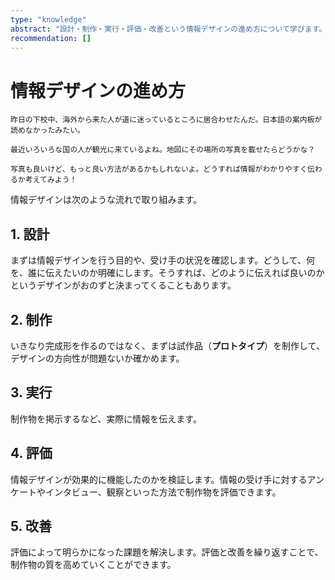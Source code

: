 ```yaml
---
type: "knowledge"
abstract: "設計・制作・実行・評価・改善という情報デザインの進め方について学びます。"
recommendation: []
---
```


# 情報デザインの進め方

```:dialog:left:student1:question
昨日の下校中、海外から来た人が道に迷っているところに居合わせたんだ。日本語の案内板が読めなかったみたい。
```

```:dialog:left:student2:question
最近いろいろな国の人が観光に来ているよね。地図にその場所の写真を載せたらどうかな？
```

```:dialog:right:teacher1:normal
写真も良いけど、もっと良い方法があるかもしれないよ。どうすれば情報がわかりやすく伝わるか考えてみよう！
```

情報デザインは次のような流れで取り組みます。

## 1. 設計

まずは情報デザインを行う目的や、受け手の状況を確認します。どうして、何を、誰に伝えたいのか明確にします。そうすれば、どのように伝えれば良いのかというデザインがおのずと決まってくることもあります。

## 2. 制作

いきなり完成形を作るのではなく、まずは試作品（**プロトタイプ**）を制作して、デザインの方向性が問題ないか確かめます。

## 3. 実行

制作物を掲示するなど、実際に情報を伝えます。

## 4. 評価

情報デザインが効果的に機能したのかを検証します。情報の受け手に対するアンケートやインタビュー、観察といった方法で制作物を評価できます。

## 5. 改善

評価によって明らかになった課題を解決します。評価と改善を繰り返すことで、制作物の質を高めていくことができます。
